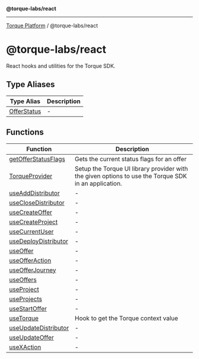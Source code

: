 **@torque-labs/react**

***

[Torque Platform](../README.md) / @torque-labs/react

# @torque-labs/react

React hooks and utilities for the Torque SDK.

## Type Aliases

| Type Alias | Description |
| ------ | ------ |
| [OfferStatus](type-aliases/offerstatus.md) | - |

## Functions

| Function | Description |
| ------ | ------ |
| [getOfferStatusFlags](functions/getofferstatusflags.md) | Gets the current status flags for an offer |
| [TorqueProvider](functions/torqueprovider.md) | Setup the Torque UI library provider with the given options to use the Torque SDK in an application. |
| [useAddDistributor](functions/useadddistributor.md) | - |
| [useCloseDistributor](functions/useclosedistributor.md) | - |
| [useCreateOffer](functions/usecreateoffer.md) | - |
| [useCreateProject](functions/usecreateproject.md) | - |
| [useCurrentUser](functions/usecurrentuser.md) | - |
| [useDeployDistributor](functions/usedeploydistributor.md) | - |
| [useOffer](functions/useoffer.md) | - |
| [useOfferAction](functions/useofferaction.md) | - |
| [useOfferJourney](functions/useofferjourney.md) | - |
| [useOffers](functions/useoffers.md) | - |
| [useProject](functions/useproject.md) | - |
| [useProjects](functions/useprojects.md) | - |
| [useStartOffer](functions/usestartoffer.md) | - |
| [useTorque](functions/usetorque.md) | Hook to get the Torque context value |
| [useUpdateDistributor](functions/useupdatedistributor.md) | - |
| [useUpdateOffer](functions/useupdateoffer.md) | - |
| [useXAction](functions/usexaction.md) | - |
